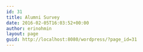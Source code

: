 ```yaml
---
id: 31
title: Alumni Survey
date: 2016-02-05T16:03:52+00:00
author: erinohmin
layout: page
guid: http://localhost:8080/wordpress/?page_id=31
---
```

